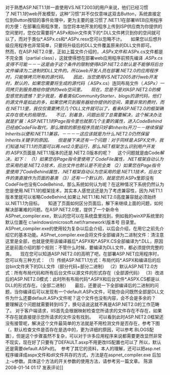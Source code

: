 对于熟悉ASP.NET1.1并一直使用VS.NET2003的用户来说，他们已经习惯了.NET1.1的web开发模型，这种“习惯”并不仅仅意味这双击Button，系统直接定位到Button按钮的事件处理中，更为主要的是习惯了.NET1.1在部署WEB应用程序的方便：在部署应用程序里，当您将本地开发的程序上传到ISP供应商为你提供的空间里时，您仅仅需要将*.ASPx和bin文件夹下的*.DLL文件拷贝到你的空间就可以了，而对于类似*.ASPx.cs和*.ASPx.resx您可以忽略不计。
    如果您以后想升级应用程序也非常简单，只要将升级后的DLL文件覆盖原来的DLL文件即可。
    然而，在ASP.NET2.0里，正如上篇文件介绍的，*.ASPx文件和*.ASPx.cs文件都是不完全类（partial class），这就使得想在部署web应用程序前预先编译 *.ASPx.cs变得不可能－－－这是由于这个条件的限制使得ASP.NET2.0默认是不能够将后台文件编译为二进制的DLL文件的。所以web开发人员在部署.NET2.0的应用程序时，只能够拷贝所有的源代码。
    因此，当您使用VS.NET2005进行web开发时，默认的，如果您需要将生成的源代码（*.ASPx.cs）连同布局文件（*.ASPx）一同拷贝到服务商给你提供的web空间里。
    现在，您是不是对ASP.NET2.0的模型感觉到遗憾？至少我是，看看类似CommunityStarter、blogs的源代码，他们的源文件是如此的多，如果您拷贝到服务器给你提供的空间，需要非常的费时，而在.NET1.1里，我仅仅需要拷贝几个DLL文件就可以了，看来ASP.NET2.0的框架确实存在很大的局限性。
    不过，别着急，问题出现了总需要解决，这个解决办法就是扩展：ASP.NET1.1的Page指令里也就那几个主要的属性，进入CodeBehind已经由CodeFile取代，那么微软的那些程序员就只好拿Inherits开刀－－继续保留Inherits以便和.NET1.1兼容。－－－－这应该就是为什么.NET2.0仍然保留Inherits关键字的原因。
    但是接下来还有一个问题：对于同样是.ASPX文件，我们知道.NET1.1的页面可以再.net2.0里运行，那么.NET框架怎么识别用户开发的*.ASPX页面是.NET1.1版本的还是.NET2.0版本的呢？
    这个问题就是由Code*解决，如下：
（1）如果您在Page指令里使用了 CodeFile属性，.NET框架自动认为您采用的是.NET2.0技术，后台文件也默认是不完全类
（2）如果您在Page指令里使用了CodeBehind属性，.NET框架自动认为您采用的是.NET1.1技术，后台文件的类直接作为页面的基类
（3）还有一个默认的，就是您的*.ASPx里即没有CodeFile也没有CodeBehind，那么系统如何认为呢？在这种情况下系统仍然认为您是使用.NET1.1的框架技术，其实本人感觉这还是为了考虑兼容性，因为.NET1.1版本里就可以省略CodeBehind,如果让.NET1.1和.NET2.0高度兼容就必须始终以.NET1.1为目标。
    知道了页面如何区分页面后，解下来继续上面的问题，如何解决部署难的问题。在ASP.NET2.0里，提供了一个新命令ASPnet_compiler.exe，默认的您可以在系统盘里找到，例如我的winXP系统里的默认位置在 c:\windows\microsoft.net\framework\版本号 目录里。
    ASPnet_compiler.exe的使用较为复杂以后会介绍，以后会介绍，在用它之前先介绍它的基本功能。ASPnet_compiler.exe会将文件全部编译为二进制文件：清注意这里是全部，也就是使用该编译器后*.ASPX和*.ASPX.CS全部编译为*.DLL，原因还是前面介绍的那个规则：不管什么时候，要编译为DLL文件，都必须提供完整的类。
    现在您可以知道ASP.NET2.0的高明了吧，在部署ASP.NET应用程序时，您可以有三种方式：
（1）传统ASP.NET1.1方式：布局代码*.ASPX和编译后的后台bin文件夹下的DLL文件（部分代码+部分二进制）
（2）默认ASP.NET2.0方式：所有布局代码和所有后台文件以源文件的形式存在（全部源代码）
（3）改进后的ASP.NET2.0模式：此时所有布局代码*.ASPX和后台文件*.ASPX.CS都是以DLL的形式存在。（全部二进制）
    最后，还要说一下全部编译后的二进制的问题，当你编译后可以发现有一个default.ASPx文件，可能你会问既然全部是DLL文件为什么还要default.ASPx文件呢？这个文件也没有内容，会不会是多余的？
    要理解这个问题就需要转到IIS了，换句话说这就不再是ASP.NET2.0的工作范畴了。
对于客户端请求，IIS首先会根据映射检查您所请求的文件存在不存在，如果不存在就直接提示您所请求的文件没有找到。    可以看到此时ASP.NET2.0框架还没有接管呢，解决这个文件最简单的方法就是不用检测文件是否存在，参考下图（，默认检查文件是否存在是选中的，更为详细的原因，可以参考.BLOGS配置），但是这个步骤虽然不复杂，可以对于许多应用程序来说都需要更改显然非常不现实，现在好了只要有了DEFAULT.asxp不用更改IIS配置也可以了
所以，默认还是需要default.ASPx的。  
参考了其它的资料，本人的理解，还可以把asp.net程序编译成aspx文件和dll文件共存的方式，方法是在aspnet_compiler.exe 后加上-u参数。具体这个方法的开关参数的使用方法，请参考另一篇文章。
陈源 2008-01-14 01:17 发表评论]]